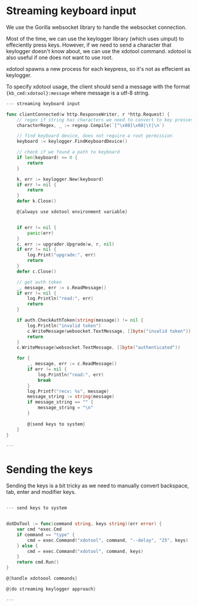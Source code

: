 # Streaming keyboard input

We use the Gorilla websocket library to handle the websocket connection.

Most of the time, we can use the keylogger library (which uses uinput) to effeciently press keys. However, if we need to send a character that keylogger doesn't know about, we can use the xdotool command. xdotool is also useful if one does not want to use root.

xdotool spawns a new process for each keypress, so it's not as effecient as keylogger.

To specify xdotool usage, the client should send a message with the format `{kb_cmd:xdotool}:message` where message is a utf-8 string.

``` go
--- streaming keyboard input

func clientConnected(w http.ResponseWriter, r *http.Request) {
	// regex if string has characters we need to convert to key presses
	characterRegex, _ := regexp.Compile(`[^\x08]\x08|\t|\n`)

	// find keyboard device, does not require a root permission
	keyboard := keylogger.FindKeyboardDevice()

	// check if we found a path to keyboard
	if len(keyboard) <= 0 {
		return
	}

	k, err := keylogger.New(keyboard)
	if err != nil {
		return
	}
	defer k.Close()

	@{always use xdotool environment variable}


	if err != nil {
		panic(err)
	}
	c, err := upgrader.Upgrade(w, r, nil)
	if err != nil {
		log.Print("upgrade:", err)
		return
	}
	defer c.Close()

	// get auth token
	_, message, err := c.ReadMessage()
	if err != nil {
		log.Println("read:", err)
		return
	}

	if auth.CheckAuthToken(string(message)) != nil {
		log.Println("invalid token")
		c.WriteMessage(websocket.TextMessage, []byte("invalid token"))
		return
	}
	c.WriteMessage(websocket.TextMessage, []byte("authenticated"))

	for {
		_, message, err := c.ReadMessage()
		if err != nil {
			log.Println("read:", err)
			break
		}
		log.Printf("recv: %s", message)
		message_string := string(message)
		if message_string == "" {
			message_string = "\n"
		}
		
		@{send keys to system}
	}
}

---
```

# Sending the keys

Sending the keys is a bit tricky as we need to manually convert backspace, tab, enter and modifier keys.

``` go

--- send keys to system


doXDoTool := func(command string, keys string)(err error) {
	var cmd *exec.Cmd
	if command == "type" {
		cmd = exec.Command("xdotool", command, "--delay", "25", keys)
	} else {
		cmd = exec.Command("xdotool", command, keys)
	}
	return cmd.Run()
}

@{handle xdotoool commands}

@{do streaming keylogger approach}

---
```
